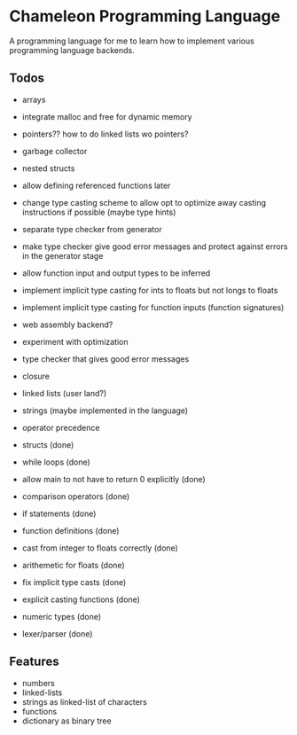 # Chameleon Programming Language

A programming language for me to learn how to implement various programming language
backends.

## Todos

* arrays
* integrate malloc and free for dynamic memory
* pointers?? how to do linked lists wo pointers?
* garbage collector
* nested structs
* allow defining referenced functions later
* change type casting scheme to allow opt to optimize away casting instructions if possible (maybe type hints)
* separate type checker from generator
* make type checker give good error messages and protect against errors in the
generator stage
* allow function input and output types to be inferred
* implement implicit type casting for ints to floats but not longs to floats
* implement implicit type casting for function inputs (function signatures)
* web assembly backend?
* experiment with optimization
* type checker that gives good error messages
* closure
* linked lists (user land?)
* strings (maybe implemented in the language)
* operator precedence

* structs (done)
* while loops (done)
* allow main to not have to return 0 explicitly (done)
* comparison operators (done)
* if statements (done)
* function definitions (done)
* cast from integer to floats correctly (done)
* arithemetic for floats (done)
* fix implicit type casts (done)
* explicit casting functions (done)
* numeric types (done)
* lexer/parser (done)

## Features

* numbers
* linked-lists
* strings as linked-list of characters
* functions
* dictionary as binary tree